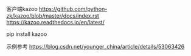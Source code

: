 客户端kazoo
https://github.com/python-zk/kazoo/blob/master/docs/index.rst
https://kazoo.readthedocs.io/en/latest/


pip install kazoo


示例参考
https://blog.csdn.net/younger_china/article/details/53063426


